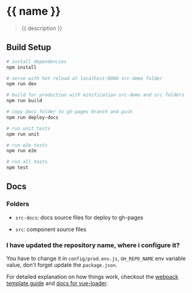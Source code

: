 # {{ name }}

> {{ description }}

## Build Setup

``` bash
# install dependencies
npm install

# serve with hot reload at localhost:8080 src-demo folder
npm run dev

# build for production with minification src-demo and src folders
npm run build

# copy docs folder to gh-pages branch and push
npm run deploy-docs

# run unit tests
npm run unit

# run e2e tests
npm run e2e

# run all tests
npm test
```

## Docs

### Folders

* `src-docs`: docs source files for deploy to gh-pages

* `src`: component source files

### I have updated the repository name, where i configure it?

You have to change it in `config/prod.env.js`, `GH_REPO_NAME` env variable value, don't forget update the `package.json`.

For detailed explanation on how things work, checkout the [webpack template guide](http://vuejs-templates.github.io/webpack/) and [docs for vue-loader](http://vuejs.github.io/vue-loader).
